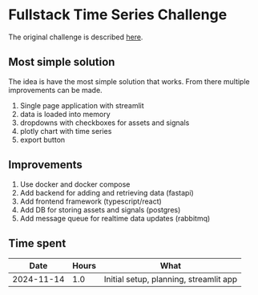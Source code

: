 # Fullstack Time Series Challenge

The original challenge is described [here](./challenge/README.md).

## Most simple solution

The idea is have the most simple solution that works. From there multiple improvements can be made.

1. Single page application with streamlit
2. data is loaded into memory
3. dropdowns with checkboxes for assets and signals
4. plotly chart with time series
5. export button

## Improvements

1. Use docker and docker compose
2. Add backend for adding and retrieving data (fastapi)
3. Add frontend framework (typescript/react)
4. Add DB for storing assets and signals (postgres)
5. Add message queue for realtime data updates (rabbitmq)

## Time spent

| Date       | Hours | What |
|------------|-------|------|
| 2024-11-14 | 1.0 | Initial setup, planning, streamlit app |

